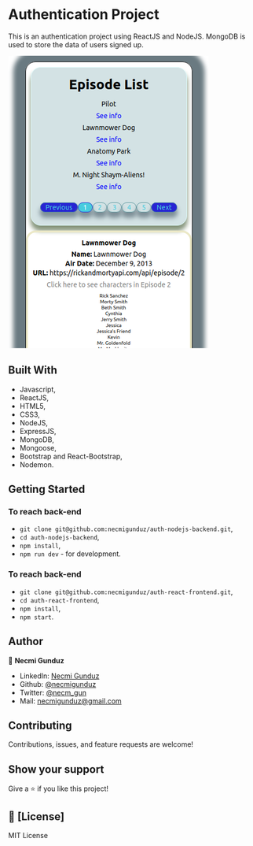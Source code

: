 # Authentication Project

This is an authentication project using ReactJS and NodeJS. MongoDB is used to store the data of users signed up.

![screenshot](https://github.com/necmigunduz/konusarak-ogren/blob/master/Screenshot.png)

## Built With

- Javascript,
- ReactJS,
- HTML5,
- CSS3,
- NodeJS,
- ExpressJS,
- MongoDB,
- Mongoose,
- Bootstrap and React-Bootstrap,
- Nodemon.

## Getting Started
### To reach back-end
- `git clone git@github.com:necmigunduz/auth-nodejs-backend.git`,
- `cd auth-nodejs-backend`,
- `npm install`,
- `npm run dev` - for development.

### To reach back-end
- `git clone git@github.com:necmigunduz/auth-react-frontend.git`,
- `cd auth-react-frontend`,
- `npm install`,
- `npm start`.

## Author

👤 **Necmi Gunduz**

- LinkedIn: [Necmi Gunduz](https://www.linkedin.com/in/necmigunduz/)
- Github: [@necmigunduz](https://github.com/necmigunduz/)
- Twitter: [@necm_gun](https://twitter.com/necm_gun)
- Mail: [necmigunduz@gmail.com](necmigunduz@gmail.com)

## Contributing

Contributions, issues, and feature requests are welcome!

## Show your support

Give a ⭐️ if you like this project!

## 📝 [License]

MIT License